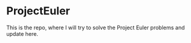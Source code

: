 # ProjectEuler
This is the repo, where I will try to solve the Project Euler problems and update here.
